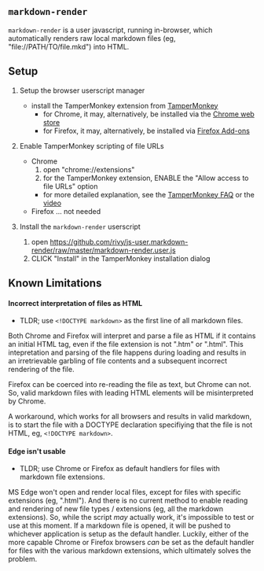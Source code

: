 <!DOCTYPE markdown>
<meta charset="utf-8" content="text/markdown" lang="en">
<!-- ## editors ## (emacs/sublime) -*- coding: utf8-nix; tab-width: 4; mode: markdown; st-word_wrap: 'true' -*- ## (jEdit) :tabSize=4:indentSize=4:mode=markdown: ## (notepad++) vim:tabstop=4:syntax=markdown: -->

## `markdown-render`

`markdown-render` is a user javascript, running in-browser, which automatically renders raw local markdown files (eg, "file://PATH/TO/file.mkd") into HTML.

## Setup

1. Setup the browser userscript manager
   - install the TamperMonkey extension from [TamperMonkey](http://tampermonkey.net/index.php)
     - for Chrome, it may, alternatively, be installed via the [Chrome web store](https://chrome.google.com/webstore/detail/tampermonkey/dhdgffkkebhmkfjojejmpbldmpobfkfo)
     - for Firefox, it may, alternatively, be installed via [Firefox Add-ons](https://addons.mozilla.org/en-US/firefox/addon/tampermonkey)

2. Enable TamperMonkey scripting of file URLs
   - Chrome
     1. open "chrome://extensions"
     2. for the TamperMonkey extension, ENABLE the "Allow access to file URLs" option
     - for more detailed explanation, see the [TamperMonkey FAQ](http://tampermonkey.net/faq.php#Q204) or the [video](http://fastly.tampermonkey.net/images/animated/allow_access_to_file_urls.gif)
   - Firefox ... not needed

3. Install the `markdown-render` userscript
   1. open <https://github.com/rivy/js-user.markdown-render/raw/master/markdown-render.user.js>
   2. CLICK "Install" in the TamperMonkey installation dialog

## Known Limitations

#### Incorrect interpretation of files as HTML

* TLDR; use `<!DOCTYPE markdown>` as the first line of all markdown files.

Both Chrome and Firefox will interpret and parse a file as HTML if it contains an initial HTML tag, even if the file extension is not ".htm" or ".html". This intepretation and parsing of the file happens during loading and results in an irretrievable garbling of file contents and a subsequent incorrect rendering of the file.

Firefox can be coerced into re-reading the file as text, but Chrome can not. So, valid markdown files with leading HTML elements will be misinterpreted by Chrome.

A workaround, which works for all browsers and results in valid markdown, is to start the file with a DOCTYPE declaration specifiying that the file is not HTML, eg, `<!DOCTYPE markdown>`.

#### Edge isn't usable

* TLDR; use Chrome or Firefox as default handlers for files with markdown file extensions.

MS Edge won't open and render local files, except for files with specific extensions (eg, ".html"). And there is no current method to enable reading and rendering of new file types / extensions (eg, all the markdown extensions). So, while the script *may* actually work, it's impossible to test or use at this moment. If a markdown file is opened, it will be pushed to whichever application is setup as the default handler. Luckily, either of the more capable Chrome or Firefox browsers *can* be set as the default handler for files with the various markdown extensions, which ultimately solves the problem.
